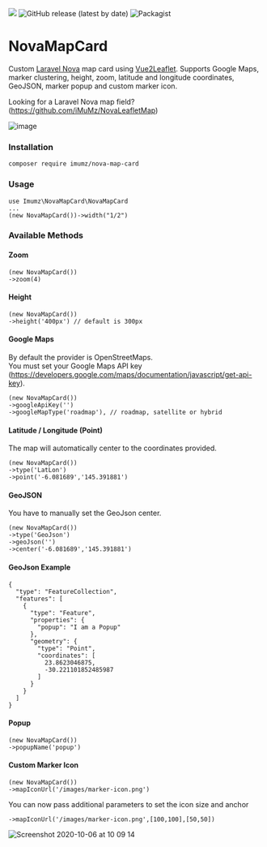 ![](https://img.shields.io/github/stars/iMuMz/NovaMapCard?&style=flat-square)
![GitHub release (latest by date)](https://img.shields.io/github/v/release/imumz/NovaMapCard?color=red&style=flat-square)
![Packagist](https://img.shields.io/packagist/dt/imumz/nova-map-card?color=green&logo=testing&style=flat-square)
# NovaMapCard
Custom [Laravel Nova](https://nova.laravel.com/) map card using [Vue2Leaflet](https://vue2-leaflet.netlify.app/). Supports Google Maps, marker clustering, height, zoom, latitude and longitude coordinates, GeoJSON, marker popup and custom marker icon.

Looking for a Laravel Nova map field? (https://github.com/iMuMz/NovaLeafletMap)

![image](https://user-images.githubusercontent.com/22936672/102049929-82247100-3dea-11eb-9ec5-3f4adee7bd30.png)

### Installation

```
composer require imumz/nova-map-card
```
### Usage

```
use Imumz\NovaMapCard\NovaMapCard
...
(new NovaMapCard())->width("1/2")
```
### Available Methods

#### Zoom
```
(new NovaMapCard())
->zoom(4)
```
#### Height
```
(new NovaMapCard())
->height('400px') // default is 300px
```
#### Google Maps
By default the provider is OpenStreetMaps.<br> 
You must set your Google Maps API key (https://developers.google.com/maps/documentation/javascript/get-api-key).
```
(new NovaMapCard())
->googleApiKey('')
->googleMapType('roadmap'), // roadmap, satellite or hybrid
```
#### Latitude / Longitude (Point)
The map will automatically center to the coordinates provided.
```
(new NovaMapCard())
->type('LatLon')
->point('-6.081689','145.391881')
```
#### GeoJSON
You have to manually set the GeoJson center.
```
(new NovaMapCard())
->type('GeoJson')
->geoJson('')
->center('-6.081689','145.391881')
```
#### GeoJson Example 
```
{
  "type": "FeatureCollection",
  "features": [
    {
      "type": "Feature",
      "properties": {
        "popup": "I am a Popup"
      },
      "geometry": {
        "type": "Point",
        "coordinates": [
          23.8623046875,
          -30.221101852485987
        ]
      }
    }
  ]
}
```

#### Popup
```
(new NovaMapCard())
->popupName('popup')
```
#### Custom Marker Icon
```
(new NovaMapCard())
->mapIconUrl('/images/marker-icon.png')
```
You can now pass additional parameters to set the icon size and anchor
```
->mapIconUrl('/images/marker-icon.png',[100,100],[50,50])
```
![Screenshot 2020-10-06 at 10 09 14](https://user-images.githubusercontent.com/22936672/102050354-5950ab80-3deb-11eb-8a47-f2b37613c69b.png)

